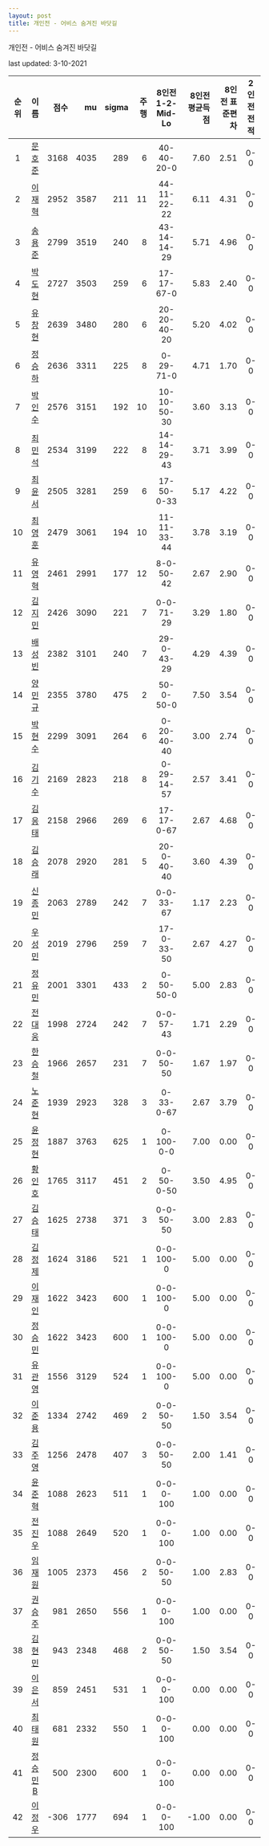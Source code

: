 ```yaml
---
layout: post
title: 개인전 - 어비스 숨겨진 바닷길
---
```



개인전 - 어비스 숨겨진 바닷길


last updated: 3-10-2021

| 순위 | 이름 | 점수 | mu | sigma | 주행 | 8인전 1-2-Mid-Lo | 8인전 평균득점 | 8인전 표준편차 | 2인전 전적 |
|:---:|:---:|---:|---:|---:|---:|:---:|---:|---:|:---:|
| 1 | [문호준](../munhojun) | 3168 | 4035 | 289 | 6 | 40-40-20-0 | 7.60 | 2.51 | 0-0 |
| 2 | [이재혁](../ijaehyeok) | 2952 | 3587 | 211 | 11 | 44-11-22-22 | 6.11 | 4.31 | 0-0 |
| 3 | [송용준](../songyongjun) | 2799 | 3519 | 240 | 8 | 43-14-14-29 | 5.71 | 4.96 | 0-0 |
| 4 | [박도현](../bakdohyeon) | 2727 | 3503 | 259 | 6 | 17-17-67-0 | 5.83 | 2.40 | 0-0 |
| 5 | [유창현](../yuchanghyeon) | 2639 | 3480 | 280 | 6 | 20-20-40-20 | 5.20 | 4.02 | 0-0 |
| 6 | [정승하](../jeongseungha) | 2636 | 3311 | 225 | 8 | 0-29-71-0 | 4.71 | 1.70 | 0-0 |
| 7 | [박인수](../bakinsu) | 2576 | 3151 | 192 | 10 | 10-10-50-30 | 3.60 | 3.13 | 0-0 |
| 8 | [최민석](../choiminseok) | 2534 | 3199 | 222 | 8 | 14-14-29-43 | 3.71 | 3.99 | 0-0 |
| 9 | [최윤서](../choiyunseo) | 2505 | 3281 | 259 | 6 | 17-50-0-33 | 5.17 | 4.22 | 0-0 |
| 10 | [최영훈](../choiyeonghun) | 2479 | 3061 | 194 | 10 | 11-11-33-44 | 3.78 | 3.19 | 0-0 |
| 11 | [유영혁](../yuyeonghyeok) | 2461 | 2991 | 177 | 12 | 8-0-50-42 | 2.67 | 2.90 | 0-0 |
| 12 | [김지민](../gimjimin) | 2426 | 3090 | 221 | 7 | 0-0-71-29 | 3.29 | 1.80 | 0-0 |
| 13 | [배성빈](../baeseongbin) | 2382 | 3101 | 240 | 7 | 29-0-43-29 | 4.29 | 4.39 | 0-0 |
| 14 | [양민규](../yangmingyu) | 2355 | 3780 | 475 | 2 | 50-0-50-0 | 7.50 | 3.54 | 0-0 |
| 15 | [박현수](../bakhyeonsu) | 2299 | 3091 | 264 | 6 | 0-20-40-40 | 3.00 | 2.74 | 0-0 |
| 16 | [김기수](../gimgisu) | 2169 | 2823 | 218 | 8 | 0-29-14-57 | 2.57 | 3.41 | 0-0 |
| 17 | [김응태](../gimeungtae) | 2158 | 2966 | 269 | 6 | 17-17-0-67 | 2.67 | 4.68 | 0-0 |
| 18 | [김승래](../gimseungrae) | 2078 | 2920 | 281 | 5 | 20-0-40-40 | 3.60 | 4.39 | 0-0 |
| 19 | [신종민](../shinjongmin) | 2063 | 2789 | 242 | 7 | 0-0-33-67 | 1.17 | 2.23 | 0-0 |
| 20 | [우성민](../useongmin) | 2019 | 2796 | 259 | 7 | 17-0-33-50 | 2.67 | 4.27 | 0-0 |
| 21 | [정유민](../jeongyumin) | 2001 | 3301 | 433 | 2 | 0-50-50-0 | 5.00 | 2.83 | 0-0 |
| 22 | [전대웅](../jeondaewoong) | 1998 | 2724 | 242 | 7 | 0-0-57-43 | 1.71 | 2.29 | 0-0 |
| 23 | [한승철](../hanseungcheol) | 1966 | 2657 | 231 | 7 | 0-0-50-50 | 1.67 | 1.97 | 0-0 |
| 24 | [노준현](../nojunhyeon) | 1939 | 2923 | 328 | 3 | 0-33-0-67 | 2.67 | 3.79 | 0-0 |
| 25 | [윤정현](../yunjeonghyeon) | 1887 | 3763 | 625 | 1 | 0-100-0-0 | 7.00 | 0.00 | 0-0 |
| 26 | [황인호](../hwanginho) | 1765 | 3117 | 451 | 2 | 0-50-0-50 | 3.50 | 4.95 | 0-0 |
| 27 | [김승태](../gimseungtae) | 1625 | 2738 | 371 | 3 | 0-0-50-50 | 3.00 | 2.83 | 0-0 |
| 28 | [김정제](../gimjeongje) | 1624 | 3186 | 521 | 1 | 0-0-100-0 | 5.00 | 0.00 | 0-0 |
| 29 | [이재인](../ijaein) | 1622 | 3423 | 600 | 1 | 0-0-100-0 | 5.00 | 0.00 | 0-0 |
| 30 | [정승민](../jeongseungmin) | 1622 | 3423 | 600 | 1 | 0-0-100-0 | 5.00 | 0.00 | 0-0 |
| 31 | [유관영](../yugwanyeong) | 1556 | 3129 | 524 | 1 | 0-0-100-0 | 5.00 | 0.00 | 0-0 |
| 32 | [이준용](../ijunyong) | 1334 | 2742 | 469 | 2 | 0-0-50-50 | 1.50 | 3.54 | 0-0 |
| 33 | [김주영](../gimjuyeong) | 1256 | 2478 | 407 | 3 | 0-0-50-50 | 2.00 | 1.41 | 0-0 |
| 34 | [윤준혁](../yunjunhyeok) | 1088 | 2623 | 511 | 1 | 0-0-0-100 | 1.00 | 0.00 | 0-0 |
| 35 | [전진우](../jeonjinwoo) | 1088 | 2649 | 520 | 1 | 0-0-0-100 | 1.00 | 0.00 | 0-0 |
| 36 | [임재원](../imjaewon) | 1005 | 2373 | 456 | 2 | 0-0-50-50 | 1.00 | 2.83 | 0-0 |
| 37 | [권승주](../glamint) | 981 | 2650 | 556 | 1 | 0-0-0-100 | 1.00 | 0.00 | 0-0 |
| 38 | [김현민](../gimhyunmin) | 943 | 2348 | 468 | 2 | 0-0-50-50 | 1.50 | 3.54 | 0-0 |
| 39 | [이은서](../ieunseo) | 859 | 2451 | 531 | 1 | 0-0-0-100 | 0.00 | 0.00 | 0-0 |
| 40 | [최태원](../choitaiwon) | 681 | 2332 | 550 | 1 | 0-0-0-100 | 0.00 | 0.00 | 0-0 |
| 41 | [정승민B](../jeongseungminb) | 500 | 2300 | 600 | 1 | 0-0-0-100 | 0.00 | 0.00 | 0-0 |
| 42 | [이정우](../ijeongu) | -306 | 1777 | 694 | 1 | 0-0-0-100 | -1.00 | 0.00 | 0-0 |
